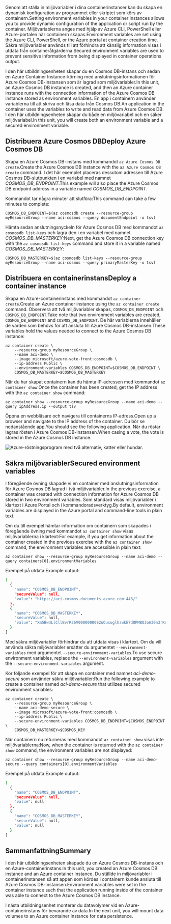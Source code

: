 <span data-ttu-id="2f16a-101">Genom att ställa in miljövariabler i dina containerinstanser kan du skapa en dynamisk konfiguration av programmet eller skriptet som körs av containern.</span><span class="sxs-lookup"><span data-stu-id="2f16a-101">Setting environment variables in your container instances allows you to provide dynamic configuration of the application or script run by the container.</span></span> <span data-ttu-id="2f16a-102">Miljövariablerna anges med hjälp av Azure CLI, PowerShell eller Azure-portalen när containern skapas.</span><span class="sxs-lookup"><span data-stu-id="2f16a-102">Environment variables are set using the Azure CLI, PowerShell, or the Azure portal at container creation time.</span></span> <span data-ttu-id="2f16a-103">Säkra miljövariabler används till att förhindra att känslig information visas i utdata från containeråtgärderna.</span><span class="sxs-lookup"><span data-stu-id="2f16a-103">Secured environment variables are used to prevent sensitive information from being displayed in container operations output.</span></span>

<span data-ttu-id="2f16a-104">I den här utbildningsenheten skapar du en Cosmos DB-instans och sedan en Azure Container Instance-körning med anslutningsinformationen för Azure Cosmos DB-instansen som är lagrad som miljövariabler.</span><span class="sxs-lookup"><span data-stu-id="2f16a-104">In this unit, an Azure Cosmos DB instance is created, and then an Azure container instance runs with the connection information of the Azure Cosmos DB instance stored as environment variables.</span></span> <span data-ttu-id="2f16a-105">En app i containern använder variablerna till att skriva och läsa data från Cosmos DB.</span><span class="sxs-lookup"><span data-stu-id="2f16a-105">An application in the container uses the variables to write and read data from Azure Cosmos DB.</span></span> <span data-ttu-id="2f16a-106">I den här utbildningsenheten skapar du både en miljövariabel och en säker miljövariabel.</span><span class="sxs-lookup"><span data-stu-id="2f16a-106">In this unit, you will create both an environment variable and a secured environment variable.</span></span>

## <a name="deploy-azure-cosmos-db"></a><span data-ttu-id="2f16a-107">Distribuera Azure Cosmos DB</span><span class="sxs-lookup"><span data-stu-id="2f16a-107">Deploy Azure Cosmos DB</span></span>

<span data-ttu-id="2f16a-108">Skapa en Azure Cosmos DB-instans med kommandot `az Azure Cosmos DB create`.</span><span class="sxs-lookup"><span data-stu-id="2f16a-108">Create the Azure Cosmos DB instance with the `az Azure Cosmos DB create` command.</span></span> <span data-ttu-id="2f16a-109">I det här exemplet placeras dessutom adressen till Azure Cosmos DB-slutpunkten i en variabel med namnet *COSMOS_DB_ENDPOINT*.</span><span class="sxs-lookup"><span data-stu-id="2f16a-109">This example will also place the Azure Cosmos DB endpoint address in a variable named *COSMOS_DB_ENDPOINT*.</span></span>

<span data-ttu-id="2f16a-110">Kommandot tar några minuter att slutföra:</span><span class="sxs-lookup"><span data-stu-id="2f16a-110">This command can take a few minutes to complete:</span></span>

```azurecli
COSMOS_DB_ENDPOINT=$(az cosmosdb create --resource-group myResourceGroup --name aci-cosmos --query documentEndpoint -o tsv)
```

<span data-ttu-id="2f16a-111">Hämta sedan anslutningsnyckeln för Azure Cosmos DB med kommandot `az cosmosdb list-keys` och lagra den i en variabel med namnet *COSMOS_DB_MASTERKEY*:</span><span class="sxs-lookup"><span data-stu-id="2f16a-111">Next, get the Azure Cosmos DB connection key with the `az cosmosdb list-keys` command and store it in a variable named *COSMOS_DB_MASTERKEY*:</span></span>

```azurecli
COSMOS_DB_MASTERKEY=$(az cosmosdb list-keys --resource-group myResourceGroup --name aci-cosmos --query primaryMasterKey -o tsv)
```

## <a name="deploy-a-container-instance"></a><span data-ttu-id="2f16a-112">Distribuera en containerinstans</span><span class="sxs-lookup"><span data-stu-id="2f16a-112">Deploy a container instance</span></span>

<span data-ttu-id="2f16a-113">Skapa en Azure-containerinstans med kommandot `az container create`.</span><span class="sxs-lookup"><span data-stu-id="2f16a-113">Create an Azure container instance using the `az container create` command.</span></span> <span data-ttu-id="2f16a-114">Observera att två miljövariabler skapas, `COSMOS_DB_ENDPOINT` och `COSMOS_DB_ENDPOINT`.</span><span class="sxs-lookup"><span data-stu-id="2f16a-114">Take note that two environment variables are created, `COSMOS_DB_ENDPOINT` and `COSMOS_DB_ENDPOINT`.</span></span> <span data-ttu-id="2f16a-115">De här variablerna innehåller de värden som behövs för att ansluta till Azure Cosmos DB-instansen:</span><span class="sxs-lookup"><span data-stu-id="2f16a-115">These variables hold the values needed to connect to the Azure Cosmos DB instance:</span></span>

```azurecli
az container create \
    --resource-group myResourceGroup \
    --name aci-demo \
    --image microsoft/azure-vote-front:cosmosdb \
    --ip-address Public \
    --environment-variables COSMOS_DB_ENDPOINT=$COSMOS_DB_ENDPOINT \
    COSMOS_DB_MASTERKEY=$COSMOS_DB_MASTERKEY
```

<span data-ttu-id="2f16a-116">När du har skapat containern kan du hämta IP-adressen med kommandot `az container show`:</span><span class="sxs-lookup"><span data-stu-id="2f16a-116">Once the container has been created, get the IP address with the `az container show` command:</span></span>

```azurecli
az container show --resource-group myResourceGroup --name aci-demo --query ipAddress.ip --output tsv
```

<span data-ttu-id="2f16a-117">Öppna en webbläsare och navigera till containerns IP-adress.</span><span class="sxs-lookup"><span data-stu-id="2f16a-117">Open up a browser and navigate to the IP address of the container.</span></span> <span data-ttu-id="2f16a-118">Du bör se nedanstående app.</span><span class="sxs-lookup"><span data-stu-id="2f16a-118">You should see the following application.</span></span> <span data-ttu-id="2f16a-119">När du röstar lagras rösten i Azure Cosmos DB-instansen.</span><span class="sxs-lookup"><span data-stu-id="2f16a-119">When casing a vote, the vote is stored in the Azure Cosmos DB instance.</span></span>

![Azure-röstningsprogram med två alternativ, katter eller hundar.](../media-draft/azure-vote.png)

## <a name="secured-environment-variables"></a><span data-ttu-id="2f16a-121">Säkra miljövariabler</span><span class="sxs-lookup"><span data-stu-id="2f16a-121">Secured environment variables</span></span>

<span data-ttu-id="2f16a-122">I föregående övning skapade vi en container med anslutningsinformation för Azure Cosmos DB lagrad i två miljövariabler.</span><span class="sxs-lookup"><span data-stu-id="2f16a-122">In the previous exercise, a container was created with connection information for Azure Cosmos DB stored in two environment variables.</span></span> <span data-ttu-id="2f16a-123">Som standard visas miljövariabler i klartext i Azure Portal och i kommandoradsverktyg.</span><span class="sxs-lookup"><span data-stu-id="2f16a-123">By default, environment variables are displayed in the Azure portal and command-line tools in plain text.</span></span>

<span data-ttu-id="2f16a-124">Om du till exempel hämtar information om containern som skapades i föregående övning med kommandot `az container show` visas miljövariablerna i klartext:</span><span class="sxs-lookup"><span data-stu-id="2f16a-124">For example, if you get information about the container created in the previous exercise with the `az container show` command, the environment variables are accessible in plain text:</span></span>

```azurecli
az container show --resource-group myResourceGroup --name aci-demo --query containers[0].environmentVariables
```

<span data-ttu-id="2f16a-125">Exempel på utdata:</span><span class="sxs-lookup"><span data-stu-id="2f16a-125">Example output:</span></span>

```bash
[
  {
    "name": "COSMOS_DB_ENDPOINT",
    "secureValue": null,
    "value": "https://aci-cosmos.documents.azure.com:443/"
  },
  {
    "name": "COSMOS_DB_MASTERKEY",
    "secureValue": null,
    "value": "Xm5BwdLlCllBvrR26V00000000S2uOusuglhzwkE7dOPMBQ3oA30n3rKd8PKA13700000000095ynys863Ghgw=="
  }
]
```

Med säkra miljövariabler förhindrar du att utdata visas i klartext. <span data-ttu-id="2f16a-127">Om du vill använda säkra miljövariabler ersätter du argumentet `--environment-variables` med argumentet `--secure-environment-variables`.</span><span class="sxs-lookup"><span data-stu-id="2f16a-127">To use secure environment variables, replace the `--environment-variables` argument with the `--secure-environment-variables` argument.</span></span>

<span data-ttu-id="2f16a-128">Kör följande exempel för att skapa en container med namnet *aci-demo-secure* som använder säkra miljövariabler:</span><span class="sxs-lookup"><span data-stu-id="2f16a-128">Run the following example to create a container named *aci-demo-secure* that utilizes secured environment variables:</span></span>

```azurecli
az container create \
    --resource-group myResourceGroup \
    --name aci-demo-secure \
    --image microsoft/azure-vote-front:cosmosdb \
    --ip-address Public \
    --secure-environment-variables COSMOS_DB_ENDPOINT=$COSMOS_ENDPOINT \
    COSMOS_DB_MASTERKEY=$COSMOS_KEY
```

<span data-ttu-id="2f16a-129">När containern nu returneras med kommandot `az container show` visas inte miljövariablerna:</span><span class="sxs-lookup"><span data-stu-id="2f16a-129">Now, when the container is returned with the `az container show` command, the environment variables are not displayed:</span></span>

```azurecli
az container show --resource-group myResourceGroup --name aci-demo-secure --query containers[0].environmentVariables
```

<span data-ttu-id="2f16a-130">Exempel på utdata:</span><span class="sxs-lookup"><span data-stu-id="2f16a-130">Example output:</span></span>

```bash
[
  {
    "name": "COSMOS_DB_ENDPOINT",
    "secureValue": null,
    "value": null
  },
  {
    "name": "COSMOS_DB_MASTERKEY",
    "secureValue": null,
    "value": null
  }
]
```

## <a name="summary"></a><span data-ttu-id="2f16a-131">Sammanfattning</span><span class="sxs-lookup"><span data-stu-id="2f16a-131">Summary</span></span>

<span data-ttu-id="2f16a-132">I den här utbildningsenheten skapade du en Azure Cosmos DB-instans och en Azure-containerinstans.</span><span class="sxs-lookup"><span data-stu-id="2f16a-132">In this unit, you created an Azure Cosmos DB instance and an Azure container instance.</span></span> <span data-ttu-id="2f16a-133">Du ställde in miljövariabler i containerinstansen så att appen som kördes i containern kunde ansluta till Azure Cosmos DB-instansen.</span><span class="sxs-lookup"><span data-stu-id="2f16a-133">Environment variables were set in the container instance such that the application running inside of the container was able to connect to the Azure Cosmos DB instance.</span></span>

<span data-ttu-id="2f16a-134">I nästa utbildningsenhet monterar du datavolymer vid en Azure-containerinstans för bevarande av data.</span><span class="sxs-lookup"><span data-stu-id="2f16a-134">In the next unit, you will mount data volumes to an Azure container instance for data persistence.</span></span>
